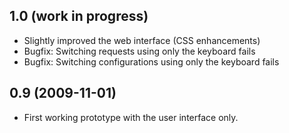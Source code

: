## 1.0 (work in progress)

* Slightly improved the web interface (CSS enhancements)
* Bugfix: Switching requests using only the keyboard fails
* Bugfix: Switching configurations using only the keyboard fails

## 0.9 (2009-11-01)

* First working prototype with the user interface only.
